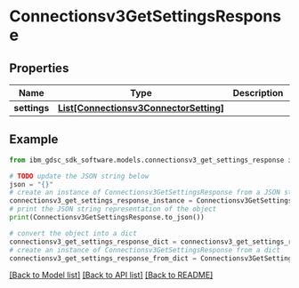 # Connectionsv3GetSettingsResponse


## Properties

Name | Type | Description | Notes
------------ | ------------- | ------------- | -------------
**settings** | [**List[Connectionsv3ConnectorSetting]**](Connectionsv3ConnectorSetting.md) |  | [optional] 

## Example

```python
from ibm_gdsc_sdk_software.models.connectionsv3_get_settings_response import Connectionsv3GetSettingsResponse

# TODO update the JSON string below
json = "{}"
# create an instance of Connectionsv3GetSettingsResponse from a JSON string
connectionsv3_get_settings_response_instance = Connectionsv3GetSettingsResponse.from_json(json)
# print the JSON string representation of the object
print(Connectionsv3GetSettingsResponse.to_json())

# convert the object into a dict
connectionsv3_get_settings_response_dict = connectionsv3_get_settings_response_instance.to_dict()
# create an instance of Connectionsv3GetSettingsResponse from a dict
connectionsv3_get_settings_response_from_dict = Connectionsv3GetSettingsResponse.from_dict(connectionsv3_get_settings_response_dict)
```
[[Back to Model list]](../README.md#documentation-for-models) [[Back to API list]](../README.md#documentation-for-api-endpoints) [[Back to README]](../README.md)


